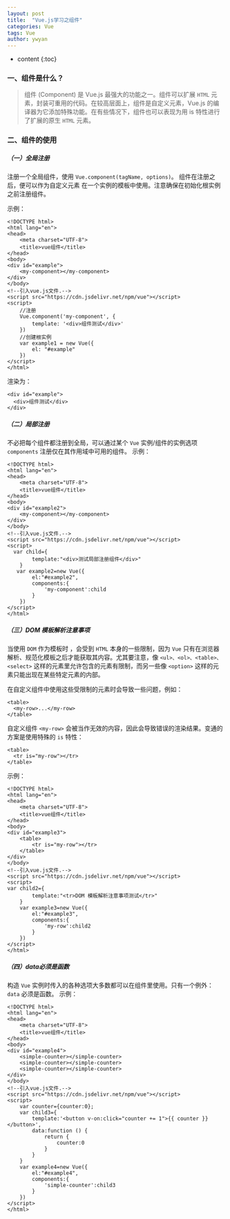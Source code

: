 ```yaml
---
layout: post
title:  "Vue.js学习之组件"
categories: Vue
tags: Vue
author: ywyan
---
```


* content
{:toc}

### 一、组件是什么？
>组件 (Component) 是 Vue.js 最强大的功能之一。组件可以扩展 `HTML` 元素，封装可重用的代码。在较高层面上，组件是自定义元素，Vue.js 的编译器为它添加特殊功能。在有些情况下，组件也可以表现为用 is 特性进行了扩展的原生 `HTML` 元素。

### 二、组件的使用
##### （一）全局注册
注册一个全局组件，使用 `Vue.component(tagName, options)`。
组件在注册之后，便可以作为自定义元素 在一个实例的模板中使用。注意确保在初始化根实例之前注册组件。

示例：

```
<!DOCTYPE html>
<html lang="en">
<head>
    <meta charset="UTF-8">
    <title>vue组件</title>
</head>
<body>
<div id="example">
    <my-component></my-component>
</div>
</body>
<!--引入vue.js文件.--> 
<script src="https://cdn.jsdelivr.net/npm/vue"></script>
<script>
    //注册
    Vue.component('my-component', {
        template: '<div>组件测试</div>'
    })
    //创建根实例
    var example1 = new Vue({
        el: "#example"
    })
</script>
</html>
```

渲染为：

```
<div id="example">
  <div>组件测试</div>
</div>
```

##### （二）局部注册
不必把每个组件都注册到全局，可以通过某个 `Vue` 实例/组件的实例选项 `components` 注册仅在其作用域中可用的组件。
示例：

```
<!DOCTYPE html>
<html lang="en">
<head>
    <meta charset="UTF-8">
    <title>vue组件</title>
</head>
<body>
<div id="example2">
    <my-component></my-component>
</div>
</body>
<!--引入vue.js文件.--> 
<script src="https://cdn.jsdelivr.net/npm/vue"></script>
<script>
  var child={
        template:"<div>测试局部注册组件</div>"
    }
   var example2=new Vue({
        el:"#example2",
        components:{
            'my-component':child
        }
    })
</script>
</html>
```


##### （三）DOM 模板解析注意事项
当使用 `DOM` 作为模板时 ，会受到 `HTML` 本身的一些限制，因为 `Vue` 只有在浏览器解析、规范化模板之后才能获取其内容。尤其要注意，像 `<ul>、<ol>、<table>、<select>` 这样的元素里允许包含的元素有限制，而另一些像 `<option>` 这样的元素只能出现在某些特定元素的内部。

在自定义组件中使用这些受限制的元素时会导致一些问题，例如：

```
<table>
  <my-row>...</my-row>
</table>
```

自定义组件 `<my-row>` 会被当作无效的内容，因此会导致错误的渲染结果。变通的方案是使用特殊的 `is` 特性：

```
<table>
  <tr is="my-row"></tr>
</table>
```

示例：

```
<!DOCTYPE html>
<html lang="en">
<head>
    <meta charset="UTF-8">
    <title>vue组件</title>
</head>
<body>
<div id="example3">
    <table>
        <tr is="my-row"></tr>
    </table>
</div>
</body>
<!--引入vue.js文件.--> 
<script src="https://cdn.jsdelivr.net/npm/vue"></script>
<script>
var child2={
        template:"<tr>DOM 模板解析注意事项测试</tr>"
    }
    var example3=new Vue({
        el:"#example3",
        components:{
            'my-row':child2
        }
    })
</script>
</html>
```
#####  （四）data必须是函数
构造 `Vue` 实例时传入的各种选项大多数都可以在组件里使用。只有一个例外：`data` 必须是函数。
示例：

```
<!DOCTYPE html>
<html lang="en">
<head>
    <meta charset="UTF-8">
    <title>vue组件</title>
</head>
<body>
<div id="example4">
    <simple-counter></simple-counter>
    <simple-counter></simple-counter>
    <simple-counter></simple-counter>
</div>
</body>
<!--引入vue.js文件.--> 
<script src="https://cdn.jsdelivr.net/npm/vue"></script>
<script> 
    var counter={counter:0};
    var child3={
        template:'<button v-on:click="counter += 1">{{ counter }}</button>',
        data:function () {
            return {
                counter:0
            }
        }
    }
    var example4=new Vue({
        el:"#example4",
        components:{
            'simple-counter':child3
        }
    })
</script>
</html>
```

